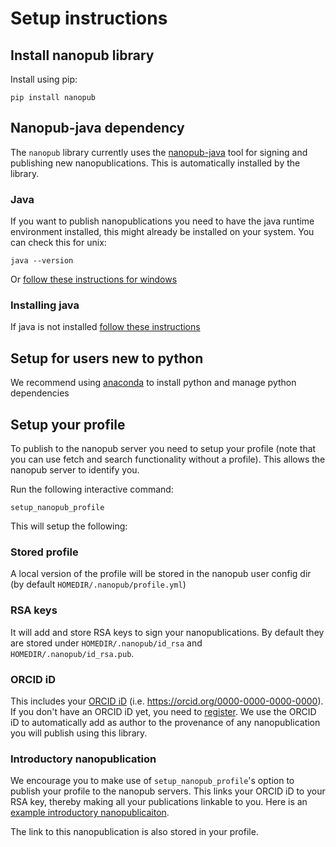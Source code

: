 # Setup instructions

## Install nanopub library
Install using pip:
```
pip install nanopub
```
## Nanopub-java dependency
The ```nanopub``` library currently uses the [nanopub-java](https://github.com/Nanopublication/nanopub-java)
tool for signing and publishing new nanopublications. This is automatically installed by the library.

### Java
If you want to publish nanopublications you need to have the java runtime environment installed,
this might already be installed on your system. You can check this for unix:
```
java --version
```
Or [follow these instructions for windows](http://kb.mit.edu/confluence/pages/viewpage.action?pageId=6750761)

### Installing java
If java is not installed [follow these instructions](https://www.java.com/en/download/help/index_installing.html)

## Setup for users new to python
We recommend using [anaconda](https://www.anaconda.com/products/individual) 
to install python and manage python dependencies

## Setup your profile

To publish to the nanopub server you need to setup your profile (note that you can use
fetch and search functionality without a profile). This allows the nanopub server to identify you.

Run the following interactive command:
```
setup_nanopub_profile
```
This will setup the following:

### Stored profile
A local version of the profile will be stored in the
nanopub user config dir (by default `HOMEDIR/.nanopub/profile.yml`)

### RSA keys
It will add and store RSA keys to sign your nanopublications. By
default they are stored under `HOMEDIR/.nanopub/id_rsa` and `HOMEDIR/.nanopub/id_rsa.pub`.

### ORCID iD
This includes your [ORCID iD](https://orcid.org/) (i.e. https://orcid.org/0000-0000-0000-0000).
If you don't have an ORCID iD yet, you need to [register](https://orcid.org/register). We use
the ORCID iD to automatically add as author to the provenance of any nanopublication you will publish
using this library.

### Introductory nanopublication
We encourage you to make use of `setup_nanopub_profile`'s option 
to publish your profile to the nanopub servers. This links your ORCID iD
to your RSA key, thereby making all your publications linkable to you.
Here is an [example introductory nanopublicaiton](http://purl.org/np/RAy1CYBfBYFd_TFI8Z_jr3taf6fB9u-grqsKyLzTmMvQI).

The link to this nanopublication is also stored in your profile.
